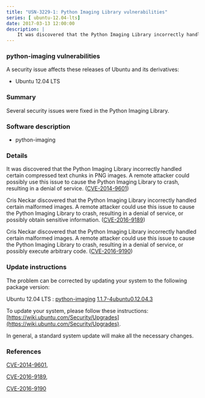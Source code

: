 ```yaml
---
title: "USN-3229-1: Python Imaging Library vulnerabilities"
series: [ ubuntu-12.04-lts]
date: 2017-03-13 12:00:00
description: |
    It was discovered that the Python Imaging Library incorrectly handled certain compressed text chunks in PNG images. A remote attacker could possibly use this issue to cause the Python Imaging Library to crash, resulting in a denial of service. ([CVE-2014-9601](http://people.ubuntu.com/~ubuntu-security/cve/CVE-2014-9601))
--- 
```

 
 


### python-imaging vulnerabilities

A security issue affects these releases of Ubuntu and its derivatives:

* Ubuntu 12.04 LTS

### Summary

Several security issues were fixed in the Python Imaging Library. 

### Software description

* python-imaging 

### Details

It was discovered that the Python Imaging Library incorrectly handled certain compressed text chunks in PNG images. A remote attacker could possibly use this issue to cause the Python Imaging Library to crash, resulting in a denial of service. ([CVE-2014-9601](http://people.ubuntu.com/~ubuntu-security/cve/CVE-2014-9601))

Cris Neckar discovered that the Python Imaging Library incorrectly handled certain malformed images. A remote attacker could use this issue to cause the Python Imaging Library to crash, resulting in a denial of service, or possibly obtain sensitive information. ([CVE-2016-9189](http://people.ubuntu.com/~ubuntu-security/cve/CVE-2016-9189))

Cris Neckar discovered that the Python Imaging Library incorrectly handled certain malformed images. A remote attacker could use this issue to cause the Python Imaging Library to crash, resulting in a denial of service, or possibly execute arbitrary code. ([CVE-2016-9190](http://people.ubuntu.com/~ubuntu-security/cve/CVE-2016-9190)) 

### Update instructions

The problem can be corrected by updating your system to the following package version:

Ubuntu 12.04 LTS
 : [python-imaging](https://launchpad.net/ubuntu/+source/python-imaging) <span> [1.1.7-4ubuntu0.12.04.3](https://launchpad.net/ubuntu/+source/python-imaging/1.1.7-4ubuntu0.12.04.3) </span> 

To update your system, please follow these instructions: [https://wiki.ubuntu.com/Security/Upgrades](https://wiki.ubuntu.com/Security/Upgrades).

In general, a standard system update will make all the necessary changes. 

### References

 
 [CVE-2014-9601](http://people.ubuntu.com/~ubuntu-security/cve/CVE-2014-9601), 

 [CVE-2016-9189](http://people.ubuntu.com/~ubuntu-security/cve/CVE-2016-9189), 

 [CVE-2016-9190](http://people.ubuntu.com/~ubuntu-security/cve/CVE-2016-9190)
 

